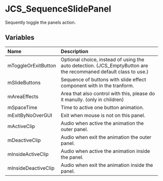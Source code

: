 # JCS_SequenceSlidePanel

Sequently toggle the panels action.

## Variables

| Name                | Description                                                                                                      |
|:--------------------|:-----------------------------------------------------------------------------------------------------------------|
| mToggleOrExitButton | Optional choice, instead of using the auto detection. (JCS_EmptyButton are the recommaned default class to use.) |
| mSlideButtons       | Sequence of buttons with slide effect component with in the tranform.                                            |
| mAreaEffects        | Area that also control with this, please do it manully. (only in children)                                       |
| mSpaceTime          | Time to active one button animation.                                                                             |
| mExitByNoOverGUI    | Exit when mouse is not on this panel.                                                                            |
| mActiveClip         | Audio when active the animation the outer panel.                                                                 |
| mDeactiveClip       | Audio when exit the animation the outer panel.                                                                   |
| mInsideActiveClip   | Audio when active the animation inside the panel.                                                                |
| mInsideDeactiveClip | Audio when exit the animation inside the panel.                                                                  |
